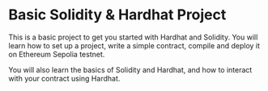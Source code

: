# Basic Solidity & Hardhat Project

This is a basic project to get you started with Hardhat and Solidity. You will learn how to set up a project, write a simple contract, compile and deploy it on Ethereum Sepolia testnet.

You will also learn the basics of Solidity and Hardhat, and how to interact with your contract using Hardhat.